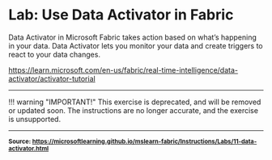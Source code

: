 # Lab: Use Data Activator in Fabric

Data Activator in Microsoft Fabric takes action based on what’s happening in your data.
Data Activator lets you monitor your data and create triggers to react to your data changes.

https://learn.microsoft.com/en-us/fabric/real-time-intelligence/data-activator/activator-tutorial

---

!!! warning "IMPORTANT!"
    This exercise is deprecated, and will be removed or updated soon.
    The instructions are no longer accurate, and the exercise is unsupported.

---
<small><b>Source:
https://microsoftlearning.github.io/mslearn-fabric/Instructions/Labs/11-data-activator.html
</b></small>
